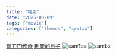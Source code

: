 ```yaml
---
title: "电影"
date: "2025-03-09"
tags: ["movie"]
categories: ["themes", "syntax"]
---
```


[鹊刀门传奇](https://movie.douban.com/subject/36641286/)
[刑警的日子](https://movie.douban.com/subject/35873709/)
![sam1ba](https://movie.douban.com/photos/photo/2909791091/)
![samba](https://img9.doubanio.com/view/photo/l/public/p2917654685.webp)